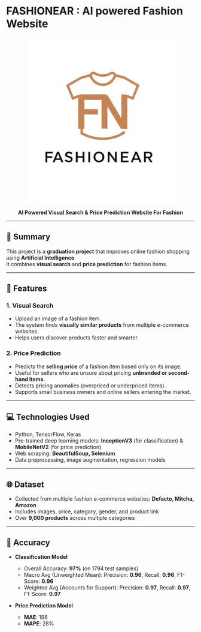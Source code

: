 # FASHIONEAR : AI powered Fashion Website

<p align="center">
  <img src="images/logo.jpg" alt="Logo" width="400"/>
</p>

<p align="center">
  <b>AI Powered Visual Search & Price Prediction Website For Fashion</b>
</p>

---

## 📖 Summary  
This project is a **graduation project** that improves online fashion shopping using **Artificial Intelligence**.  
It combines **visual search** and **price prediction** for fashion items.

---

## 📌  Features

### 1. Visual Search
- Upload an image of a fashion item.
- The system finds **visually similar products** from multiple e-commerce websites.
- Helps users discover products faster and smarter.

### 2. Price Prediction
- Predicts the **selling price** of a fashion item based only on its image.
- Useful for sellers who are unsure about pricing **unbranded or second-hand items**.
- Detects pricing anomalies (overpriced or underpriced items).
- Supports small business owners and online sellers entering the market.

---

## 💻 Technologies Used
- Python, TensorFlow, Keras
- Pre-trained deep learning models: **InceptionV3** (for classification) & **MobileNetV2** (for price prediction)
- Web scraping: **BeautifulSoup, Selenium**
- Data preprocessing, image augmentation, regression models

---

## 🌐 Dataset
- Collected from multiple fashion e-commerce websites: **Defacto, Mitcha, Amazon**
- Includes images, price, category, gender, and product link
- Over **9,000 products** across multiple categories

---

## 🎯 Accuracy
- **Classification Model**  
  - Overall Accuracy: **97%** (on 1794 test samples)  
  - Macro Avg (Unweighted Mean): Precision: **0.96**, Recall: **0.96**, F1-Score: **0.96**  
  - Weighted Avg (Accounts for Support): Precision: **0.97**, Recall: **0.97**, F1-Score: **0.97**  

- **Price Prediction Model**  
  - **MAE**: 196  
  - **MAPE**: 28%
